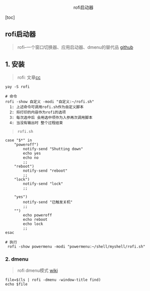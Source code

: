 <center>rofi启动器</center>







[toc]







## rofi启动器

> rofi–一个窗口切换器、应用启动器、dmenu的替代品 [github ](https://github.com/davatorium/rofi#modes)



## 1. 安装

> rofi: 文章[cc](https://yaocc.cc/rofimenu/)

```shell
yay -S rofi
```

```shell
# 命令
rofi -show 自定义 -modi "自定义:~/rofi.sh"
  1: 上述命令可调用rofi.sh作为自定义脚本
  2: 将打印的内容作为rofi的选项
  3: 每次选中后 会用选中项作为入参再次调用脚本
  4: 当没有输出时 整个过程结束
```

> `rofi.sh`

```shell
case "$*" in
    "poweroff") 
        notify-send "Shutting down"
        echo yes
        echo no
        ;;
    "reboot")
        notify-send "reboot"
        ;;
    "lock")
        notify-send "lock"
        ;;

    "yes")
        notify-send "已触发关机"
        ;;
    "")
        echo poweroff
        echo reboot
        echo lock
        ;;
esac
```

```shell
# 执行
 rofi -show powermenu -modi "powermenu:~/shell/myshell/rofi.sh"
```





### 2. dmenu

> rofi dmenu模式 [wiki](https://github.com/davatorium/rofi/blob/next/doc/rofi-dmenu.5.markdown)

```shell
file=$(ls | rofi -dmenu -window-title find)
echo $file
```



